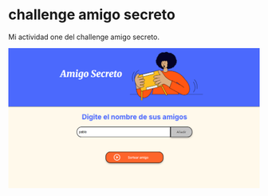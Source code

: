 # challenge amigo secreto

Mi actividad one del challenge amigo secreto.

![alt text](./assets/image.png)